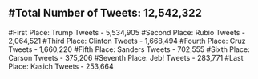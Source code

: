 #Total Number of Tweets: 12,542,322 
---
#First Place: Trump Tweets - 5,534,905
#Second Place: Rubio Tweets - 2,064,521
#Third Place: Clinton Tweets - 1,668,494
#Fourth Place: Cruz Tweets - 1,660,220
#Fifth Place: Sanders Tweets - 702,555
#Sixth Place: Carson Tweets - 375,206
#Seventh Place: Jeb! Tweets - 283,771
#Last Place: Kasich Tweets - 253,664
